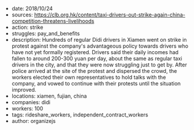 - date: 2018/10/24
- sources: https://clb.org.hk/content/taxi-drivers-out-strike-again-china-competition-threatens-livelihoods
- action: strike
- struggles: pay_and_benefits
- description: Hundreds of regular Didi drivers in Xiamen went on strike in protest against the company's advantageous policy towards drivers who have not yet formally registered. Drivers said their daily incomes had fallen to around 200-300 yuan per day, about the same as regular taxi drivers in the city, and that they were now struggling just to get by. After police arrived at the site of the protest and dispersed the crowd, the workers elected their own representatives to hold talks with the company, and vowed to continue with their protests until the situation improved.
- locations: xiamen, fujian, china
- companies: didi
- workers: 100
- tags: rideshare_workers, independent_contract_workers
- author: organizejs
